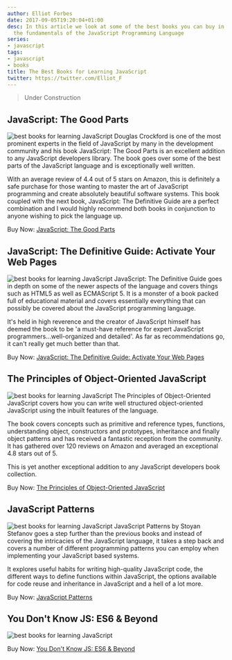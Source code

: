 ```yaml
---
author: Elliot Forbes
date: 2017-09-05T19:20:04+01:00
desc: In this article we look at some of the best books you can buy in order to nail
  the fundamentals of the JavaScript Programming Language
series:
- javascript
tags:
- javascript
- books
title: The Best Books for Learning JavaScript
twitter: https://twitter.com/Elliot_F
---
```


> Under Construction

## JavaScript: The Good Parts

<p><img src="https://s3-eu-west-1.amazonaws.com/images.tutorialedge.net/books/javascript-good-parts.jpg" alt="best books for learning JavaScript" class="book-img"/> Douglas Crockford is one of the most prominent experts in the field of JavaScript by many in the development community and his book JavaScript: The Good Parts is an excellent addition to any JavaScript developers library. The book goes over some of the best parts of the JavaScript language and is exceptionally well written. </p>

With an average review of 4.4 out of 5 stars on Amazon, this is definitely a safe purchase for those wanting to master the art of JavaScript programming and create absolutely beautiful software systems. This book coupled with the next book, JavaScript: The Definitive Guide are a perfect combination and I would highly recommend both books in conjunction to anyone wishing to pick the language up.


<div class="amazon-link">Buy Now: <a href="http://amzn.to/2vIRMVV">JavaScript: The Good Parts</a></div>

## JavaScript: The Definitive Guide: Activate Your Web Pages

<p><img src="https://s3-eu-west-1.amazonaws.com/images.tutorialedge.net/books/javascript-definitive-guide.jpg" alt="best books for learning JavaScript" class="book-img"/> JavaScript: The Definitive Guide goes in depth on some of the newer aspects of the language and covers things such as HTML5 as well as ECMAScript 5. It is a monster of a book packed full of educational material and covers essentially everything that can possibly be covered about the JavaScript programming language. </p>

It's held in high reverence and the creator of JavaScript himself has deemed the book to be 'a must-have reference for expert JavaScript programmers...well-organized and detailed'. As far as recommendations go, it can't really get much better than that.

<div class="amazon-link">Buy Now: <a href="http://amzn.to/2w40sBc">JavaScript: The Definitive Guide: Activate Your Web Pages</a></div>

## The Principles of Object-Oriented JavaScript

<p><img src="https://s3-eu-west-1.amazonaws.com/images.tutorialedge.net/books/object-oriented-javascript.jpg" alt="best books for learning JavaScript" class="book-img"/> The Principles of Object-Oriented JavaScript covers how you can write well structured object-oriented JavaScript using the inbuilt features of the language. </p>

The book covers concepts such as primitive and reference types, functions, understanding object, constructors and prototypes, inheritance and finally object patterns and has received a fantastic reception from the community. It has gathered over 120 reviews on Amazon and averaged an exceptional 4.8 stars out of 5. 

This is yet another exceptional addition to any JavaScript developers book collection.

<div class="amazon-link">Buy Now: <a href="http://amzn.to/2eHIEcH">The Principles of Object-Oriented JavaScript</a></div>

## JavaScript Patterns

<p><img src="https://s3-eu-west-1.amazonaws.com/images.tutorialedge.net/books/javascript-patterns.jpg" alt="best books for learning JavaScript" class="book-img"/> JavaScript Patterns by Stoyan Stefanov goes a step further than the previous books and instead of covering the intricacies of the JavaScript language, it takes a step back and covers a number of different programming patterns you can employ when implementing your JavaScript based systems. </p>

It explores useful habits for writing high-quality JavaScript code, the different ways to define functions within JavaScript, the options available for code reuse and inheritance in JavaScript and a hell of a lot more.

<div class="amazon-link">Buy Now: <a href="http://amzn.to/2wNapoU">JavaScript Patterns</a></div>

## You Don't Know JS: ES6 & Beyond

<p><img src="https://s3-eu-west-1.amazonaws.com/images.tutorialedge.net/books/you-dont-know-js.jpg" alt="best books for learning JavaScript" class="book-img"/></p>

<div class="amazon-link">Buy Now: <a href="http://amzn.to/2w3o09n">You Don't Know JS: ES6 &amp; Beyond</a></div>